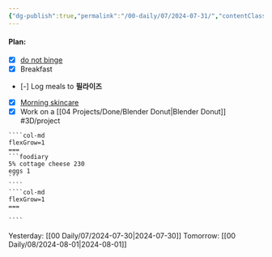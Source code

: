 ```yaml
---
{"dg-publish":true,"permalink":"/00-daily/07/2024-07-31/","contentClasses":"daily Wednesday page-white","noteIcon":"","created":"2025-01-21T01:20:16.222+10:00","updated":"2025-01-21T15:25:26.503+10:00"}
---
```


#### Plan:
- [x] [do not binge](Daily.md)
- [x] Breakfast
- [-] Log meals to **필라이즈**
- [x] [Morning skincare](AM.png)
- [x] Work on a [[04 Projects/Done/Blender Donut\|Blender Donut]] #3D/project 

`````col
````col-md
flexGrow=1
===
```foodiary 
5% cottage cheese 230
eggs 1
```
````
````col-md
flexGrow=1
===

````
`````
Yesterday: [[00 Daily/07/2024-07-30\|2024-07-30]]
Tomorrow: [[00 Daily/08/2024-08-01\|2024-08-01]]